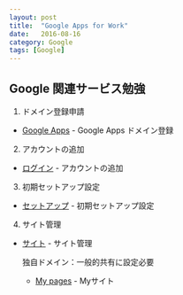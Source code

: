 ```yaml
---
layout: post
title:  "Google Apps for Work"
date:   2016-08-16
category: Google
tags: [Google]
---
```


## Google 関連サービス勉強

1. ドメイン登録申請   

- [Google Apps](https://www.google.com/a/signup/) - Google Apps ドメイン登録

2. アカウントの追加

- [ログイン](https://admin.google.com/accountchooser?consumerAccountUsed=true) - アカウントの追加

3. 初期セットアップ設定

- [セットアップ](https://admin.google.com/AdminHome?pli=1&fral=1#SetupWizard) - 初期セットアップ設定

4. サイト管理

- [サイト](https://sites.google.com/a/meihao.info/index/) - サイト管理

   独自ドメイン：一般的共有に設定必要    
   
   - [My pages](http://www.meihao.info/) - Myサイト